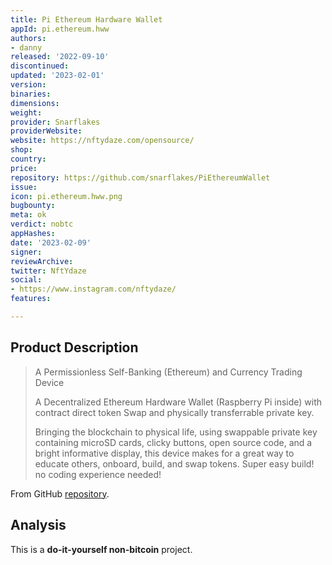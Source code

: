 ```yaml
---
title: Pi Ethereum Hardware Wallet
appId: pi.ethereum.hww
authors:
- danny
released: '2022-09-10'
discontinued: 
updated: '2023-02-01'
version: 
binaries: 
dimensions: 
weight: 
provider: Snarflakes
providerWebsite: 
website: https://nftydaze.com/opensource/
shop: 
country: 
price: 
repository: https://github.com/snarflakes/PiEthereumWallet
issue: 
icon: pi.ethereum.hww.png
bugbounty: 
meta: ok
verdict: nobtc
appHashes: 
date: '2023-02-09'
signer: 
reviewArchive: 
twitter: NftYdaze
social:
- https://www.instagram.com/nftydaze/
features: 

---
```


## Product Description 

> A Permissionless Self-Banking (Ethereum) and Currency Trading Device
>
> A Decentralized Ethereum Hardware Wallet (Raspberry Pi inside) with contract direct token Swap and physically transferrable private key.
>
> Bringing the blockchain to physical life, using swappable private key containing microSD cards, clicky buttons, open source code, and a bright informative display, this device makes for a great way to educate others, onboard, build, and swap tokens. Super easy build! no coding experience needed!

From GitHub [repository](https://github.com/snarflakes/PiEthereumWallet).

## Analysis 

This is a **do-it-yourself non-bitcoin** project.

